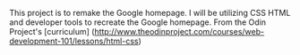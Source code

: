 This project is to remake the Google homepage. I will be utilizing CSS HTML and developer tools to recreate the Google homepage. From the Odin Project's [curriculum] (http://www.theodinproject.com/courses/web-development-101/lessons/html-css)
